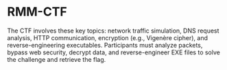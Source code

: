 # RMM-CTF
The CTF involves these key topics: network traffic simulation, DNS request analysis, HTTP communication, encryption (e.g., Vigenère cipher), and reverse-engineering executables. Participants must analyze packets, bypass web security, decrypt data, and reverse-engineer EXE files to solve the challenge and retrieve the flag.
